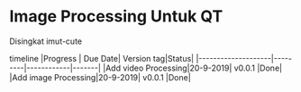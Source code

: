 # Image Processing Untuk QT

Disingkat imut-cute

timeline
|Progress            | Due Date| Version tag|Status|
|--------------------|---------|------------|-------|
|Add video Processing|20-9-2019| v0.0.1     |Done|
|Add image Processing|20-9-2019| v0.0.1     |Done|
